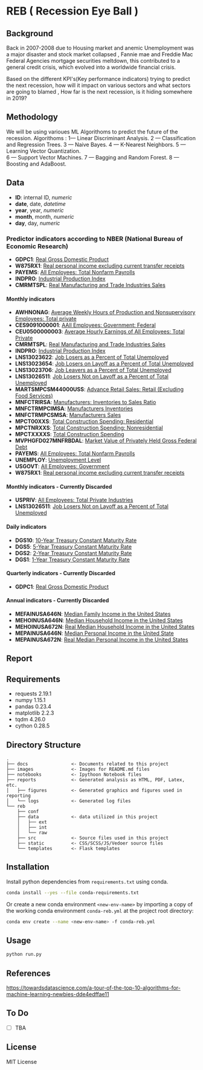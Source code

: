 
# REB ( Recession Eye Ball )

## Background
Back in 2007-2008 due to Housing market and anemic Unemployment was a major disaster and stock market collapsed , Fannie mae and Freddie Mac Federal Agencies mortgage securities meltdown, this contributed to a general credit crisis, which evolved into a worldwide financial crisis.

Based on the different KPI's(Key performance indicators) trying to predict the next recession, how will it impact on various sectors and what sectors are going to blamed , How far is the next recession, is it hiding somewhere in 2019? 


## Methodology
We will be using varioues ML Algorithoms to predict the future of the recession.
Algorithoms :
	1— Linear Discriminant Analysis. 
	2 — Classification and Regression Trees.
	3 — Naive Bayes. 
	4 — K-Nearest Neighbors. 
	5 — Learning Vector Quantization.  
	6 — Support Vector Machines. 
	7 — Bagging and Random Forest. 
	8 — Boosting and AdaBoost.

## Data
- **ID**: internal ID, _numeric_
- **date**, date, _datetime_
- **year**, year, _numeric_
- **month**, month, _numeric_
- **day**, day, _numeric_



### Predictor indicators according to NBER (National Bureau of Economic Research)
- **GDPC1**: [Real Gross Domestic Product](https://fred.stlouisfed.org/series/GDPC1)
- **W875RX1**: [Real personal income excluding current transfer receipts](https://fred.stlouisfed.org/series/W875RX1)
- **PAYEMS**: [All Employees: Total Nonfarm Payrolls](https://fred.stlouisfed.org/series/PAYEMS)
- **INDPRO**: [Industrial Production Index](https://fred.stlouisfed.org/series/INDPRO)
- **CMRMTSPL**: [Real Manufacturing and Trade Industries Sales](https://fred.stlouisfed.org/series/CMRMTSPL)



#### Monthly indicators
- **AWHNONAG**: [Average Weekly Hours of Production and Nonsupervisory Employees: Total private](https://fred.stlouisfed.org/series/AWHNONAG)
- **CES9091000001**: [AAll Employees: Government: Federal](https://fred.stlouisfed.org/series/CES9091000001)
- **CEU0500000003**: [Average Hourly Earnings of All Employees: Total Private](https://fred.stlouisfed.org/series/CEU0500000003)
- **CMRMTSPL**: [Real Manufacturing and Trade Industries Sales](https://fred.stlouisfed.org/series/CMRMTSPL)
- **INDPRO**: [Industrial Production Index](https://fred.stlouisfed.org/series/INDPRO)
- **LNS13023622**: [Job Losers as a Percent of Total Unemployed](https://fred.stlouisfed.org/series/LNS13023622)
- **LNS13023654**: [Job Losers on Layoff as a Percent of Total Unemployed ](https://fred.stlouisfed.org/series/LNS13023654)
- **LNS13023706**: [Job Leavers as a Percent of Total Unemployed](https://fred.stlouisfed.org/series/LNS13023706)
- **LNS13026511**: [ Job Losers Not on Layoff as a Percent of Total Unemployed](https://fred.stlouisfed.org/series/LNS13026511)
- **MARTSMPCSM44000USS**: [Advance Retail Sales: Retail (Excluding Food Services)](https://fred.stlouisfed.org/series/MARTSMPCSM44000USS)
- **MNFCTRIRSA**: [Manufacturers: Inventories to Sales Ratio](https://fred.stlouisfed.org/series/MNFCTRIRSA)
- **MNFCTRMPCIMSA**: [Manufacturers Inventories](https://fred.stlouisfed.org/series/MNFCTRMPCIMSA)
- **MNFCTRMPCSMSA**: [Manufacturers Sales](https://fred.stlouisfed.org/series/MNFCTRMPCSMSA)
- **MPCT00XXS**: [Total Construction Spending: Residential](https://fred.stlouisfed.org/series/MPCT00XXS)
- **MPCTNRXXS**: [Total Construction Spending: Nonresidential](https://fred.stlouisfed.org/series/MPCTNRXXS)
- **MPCTXXXXS**: [Total Construction Spending](https://fred.stlouisfed.org/series/MPCTXXXXS)
- **MVPHGFD027MNFRBDAL**: [ Market Value of Privately Held Gross Federal Debt](https://fred.stlouisfed.org/series/MVPHGFD027MNFRBDAL)
- **PAYEMS**: [All Employees: Total Nonfarm Payrolls](https://fred.stlouisfed.org/series/PAYEMS)
- **UNEMPLOY**: [Unemployment Level](https://fred.stlouisfed.org/series/UNEMPLOY)
- **USGOVT**: [All Employees: Government](https://fred.stlouisfed.org/series/USGOVT)
- **W875RX1**: [Real personal income excluding current transfer receipts](https://fred.stlouisfed.org/series/W875RX1)



#### Monthly indicators - Currently Discarded
- **USPRIV**: [All Employees: Total Private Industries](https://fred.stlouisfed.org/series/USPRIV)
- **LNS13026511**: [Job Losers Not on Layoff as a Percent of Total Unemployed](https://fred.stlouisfed.org/series/LNS13026511)



#### Daily indicators
- **DGS10**: [10-Year Treasury Constant Maturity Rate](https://fred.stlouisfed.org/series/DGS10)
- **DGS5**: [5-Year Treasury Constant Maturity Rate](https://fred.stlouisfed.org/series/DGS5)
- **DGS2**: [2-Year Treasury Constant Maturity Rate](https://fred.stlouisfed.org/series/DGS2)
- **DGS1**: [1-Year Treasury Constant Maturity Rate](https://fred.stlouisfed.org/series/DGS1)


#### Quarterly indicators - Currently Discarded
- **GDPC1**: [Real Gross Domestic Product](https://fred.stlouisfed.org/series/GDPC1)


#### Annual indicators - Currently Discarded
- **MEFAINUSA646N**: [Median Family Income in the United States](https://fred.stlouisfed.org/series/MEFAINUSA646N)
- **MEHOINUSA646N**: [Median Household Income in the United States](https://fred.stlouisfed.org/series/MEHOINUSA646N)
- **MEHOINUSA672N**: [Real Median Household Income in the United States](https://fred.stlouisfed.org/series/MEHOINUSA672N)
- **MEPAINUSA646N**: [Median Personal Income in the United State](https://fred.stlouisfed.org/series/MEPAINUSA646N)
- **MEPAINUSA672N**: [Real Median Personal Income in the United States](https://fred.stlouisfed.org/series/MEPAINUSA672N)



## Report

## Requirements
- requests          2.19.1
- numpy             1.15.1
- pandas            0.23.4
- matplotlib        2.2.3
- tqdm              4.26.0
- cython            0.28.5
## Directory Structure
```
.
├── docs                <- Documents related to this project
├── images              <- Images for README.md files
├── notebooks           <- Ipythoon Notebook files
├── reports             <- Generated analysis as HTML, PDF, Latex, etc.
│   ├── figures         <- Generated graphics and figures used in reporting
│   └── logs            <- Generated log files  
└── reb
    ├── conf
    ├── data            <- data utilized in this project
    │   ├── ext
    │   ├── int
    │   └── raw
    ├── src             <- Source files used in this project
    ├── static          <- CSS/SCSS/JS/Vedoer source files
    └── templates       <- Flask templates 
```
## Installation
Install python dependencies from  `requirements.txt` using conda.
```bash
conda install --yes --file conda-requirements.txt
```

Or create a new conda environment `<new-env-name>` by importing a copy of the working conda environment `conda-reb.yml` at the project root directory:
```bash
conda env create --name <new-env-name> -f conda-reb.yml
```
## Usage
```bash
python run.py
```
## References
https://towardsdatascience.com/a-tour-of-the-top-10-algorithms-for-machine-learning-newbies-dde4edffae11
## To Do
- [ ] TBA

## License
MIT License

